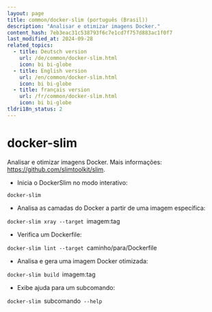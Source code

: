 ```yaml
---
layout: page
title: common/docker-slim (português (Brasil))
description: "Analisar e otimizar imagens Docker."
content_hash: 7eb3eac31c538793f6c7e1cd7f757d883ac1f0f7
last_modified_at: 2024-09-28
related_topics:
  - title: Deutsch version
    url: /de/common/docker-slim.html
    icon: bi bi-globe
  - title: English version
    url: /en/common/docker-slim.html
    icon: bi bi-globe
  - title: français version
    url: /fr/common/docker-slim.html
    icon: bi bi-globe
tldri18n_status: 2
---
```

# docker-slim

Analisar e otimizar imagens Docker.
Mais informações: <https://github.com/slimtoolkit/slim>.

- Inicia o DockerSlim no modo interativo:

`docker-slim`

- Analisa as camadas do Docker a partir de uma imagem específica:

`docker-slim xray --target `<span class="tldr-var badge badge-pill bg-dark-lm bg-white-dm text-white-lm text-dark-dm font-weight-bold">imagem:tag</span>

- Verifica um Dockerfile:

`docker-slim lint --target `<span class="tldr-var badge badge-pill bg-dark-lm bg-white-dm text-white-lm text-dark-dm font-weight-bold">caminho/para/Dockerfile</span>

- Analisa e gera uma imagem Docker otimizada:

`docker-slim build `<span class="tldr-var badge badge-pill bg-dark-lm bg-white-dm text-white-lm text-dark-dm font-weight-bold">imagem:tag</span>

- Exibe ajuda para um subcomando:

`docker-slim `<span class="tldr-var badge badge-pill bg-dark-lm bg-white-dm text-white-lm text-dark-dm font-weight-bold">subcomando</span>` --help`
